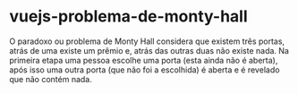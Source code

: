 # vuejs-problema-de-monty-hall
O paradoxo ou problema de Monty Hall considera que existem três portas, atrás de uma existe um prêmio e, atrás das outras duas não existe nada. Na primeira etapa uma pessoa escolhe uma porta (esta ainda não é aberta), após isso uma outra porta (que não foi a escolhida) é aberta e é revelado que não contém nada.
